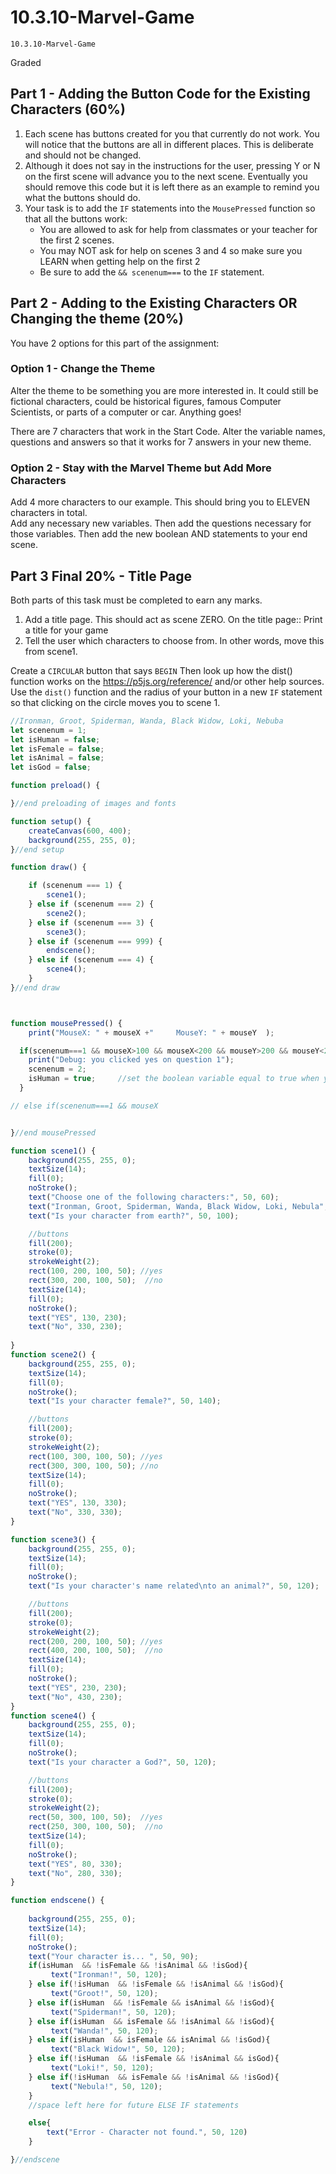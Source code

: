 # 10.3.10-Marvel-Game
```
10.3.10-Marvel-Game
```
Graded

## Part 1 - Adding the Button Code for the Existing Characters (60%)

1. Each scene has buttons created for you that currently do not work.  You will notice that the buttons are all in different places. This is deliberate and should not be changed.
2. Although it does not say in the instructions for the user, pressing Y or N on the first scene will advance you to the next scene. Eventually you should remove this code but it is left there as an example to remind you what the buttons should do.
3. Your task is to add the `IF` statements into the `MousePressed` function so that all the buttons work:
    - You are allowed to ask for help from classmates or your teacher for the first 2 scenes. 
    - You may NOT ask for  help on scenes 3 and 4 so make sure you LEARN when getting help on the first 2
    - Be sure to add the 	`&& scenenum===` 	to the `IF` statement.



## Part 2 - Adding to the Existing Characters OR Changing the theme (20%)

You have 2 options for this part of the assignment:

### Option 1 - Change the Theme
Alter the theme to be something you are more interested in. It could still be fictional characters, could be historical figures, famous Computer Scientists, or parts of a computer or car.  Anything goes!

There are 7 characters that work in the Start Code. Alter the variable names, questions and answers so that it works for 7 answers in your new theme.


### Option 2 - Stay with the Marvel Theme but Add More Characters
Add 4 more characters to our example. This should bring you to ELEVEN characters in total.  
Add any necessary new variables.
Then add the questions necessary for those variables.
Then add the new boolean AND statements to your end scene.
 

## Part 3 Final 20% - Title Page

Both parts of this task must be completed to earn any marks.

1. Add a title page. This should act as scene ZERO.  On the title page::
Print a title for your game
2. Tell the user which characters to choose from. In other words, move this from scene1.

Create a `CIRCULAR` button that says `BEGIN`
Then look up how the dist() function works on the https://p5js.org/reference/ and/or other help sources.
Use the `dist()` function and the radius of your button in a new `IF` statement so that clicking on the circle moves you to scene 1.



```javaScript
//Ironman, Groot, Spiderman, Wanda, Black Widow, Loki, Nebuba
let scenenum = 1;
let isHuman = false;
let isFemale = false;
let isAnimal = false;
let isGod = false;

function preload() {

}//end preloading of images and fonts

function setup() {
    createCanvas(600, 400);
    background(255, 255, 0);
}//end setup

function draw() {

    if (scenenum === 1) {
        scene1();
    } else if (scenenum === 2) {
        scene2();
    } else if (scenenum === 3) {
        scene3();
    } else if (scenenum === 999) {
        endscene();
    } else if (scenenum === 4) {
        scene4();
    } 
}//end draw



function mousePressed() {
    print("MouseX: " + mouseX +"     MouseY: " + mouseY  );

  if(scenenum===1 && mouseX>100 && mouseX<200 && mouseY>200 && mouseY<250){
    print("Debug: you clicked yes on question 1");
    scenenum = 2;
    isHuman = true;     //set the boolean variable equal to true when you press yes
  }

// else if(scenenum===1 && mouseX 


}//end mousePressed

function scene1() {
    background(255, 255, 0);
    textSize(14);
    fill(0);
    noStroke();
    text("Choose one of the following characters:", 50, 60);
    text("Ironman, Groot, Spiderman, Wanda, Black Widow, Loki, Nebula", 50, 80);
    text("Is your character from earth?", 50, 100);

    //buttons
    fill(200);
    stroke(0);
    strokeWeight(2);
    rect(100, 200, 100, 50); //yes
    rect(300, 200, 100, 50);  //no
    textSize(14);
    fill(0);
    noStroke();
    text("YES", 130, 230);
    text("No", 330, 230);
    
}
function scene2() {
    background(255, 255, 0);
    textSize(14);
    fill(0);
    noStroke();
    text("Is your character female?", 50, 140);

    //buttons
    fill(200);
    stroke(0);
    strokeWeight(2);
    rect(100, 300, 100, 50); //yes
    rect(300, 300, 100, 50); //no
    textSize(14);
    fill(0);
    noStroke();
    text("YES", 130, 330);
    text("No", 330, 330);
}

function scene3() {
    background(255, 255, 0);
    textSize(14);
    fill(0);
    noStroke();
    text("Is your character's name related\nto an animal?", 50, 120);

    //buttons
    fill(200);
    stroke(0);
    strokeWeight(2);
    rect(200, 200, 100, 50); //yes
    rect(400, 200, 100, 50);  //no
    textSize(14);
    fill(0);
    noStroke();
    text("YES", 230, 230);
    text("No", 430, 230);
}
function scene4() {
    background(255, 255, 0);
    textSize(14);
    fill(0);
    noStroke();
    text("Is your character a God?", 50, 120);

    //buttons
    fill(200);
    stroke(0);
    strokeWeight(2);
    rect(50, 300, 100, 50);  //yes
    rect(250, 300, 100, 50);  //no
    textSize(14);
    fill(0);
    noStroke();
    text("YES", 80, 330);
    text("No", 280, 330);
}

function endscene() {
   
    background(255, 255, 0);
    textSize(14);
    fill(0);
    noStroke();
    text("Your character is... ", 50, 90);
    if(isHuman  && !isFemale && !isAnimal && !isGod){
         text("Ironman!", 50, 120);
    } else if(!isHuman  && !isFemale && !isAnimal && !isGod){
         text("Groot!", 50, 120);
    } else if(isHuman  && !isFemale && isAnimal && !isGod){
         text("Spiderman!", 50, 120);
    } else if(isHuman  && isFemale && !isAnimal && !isGod){
         text("Wanda!", 50, 120);
    } else if(isHuman  && isFemale && isAnimal && !isGod){
         text("Black Widow!", 50, 120);
    } else if(!isHuman  && !isFemale && !isAnimal && isGod){
         text("Loki!", 50, 120);
    } else if(!isHuman  && isFemale && !isAnimal && !isGod){
         text("Nebula!", 50, 120);
    } 
    //space left here for future ELSE IF statements

    else{
        text("Error - Character not found.", 50, 120)
    }

}//endscene

``` 
